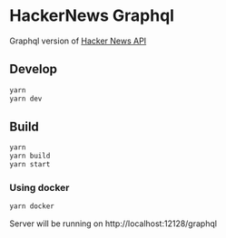 # HackerNews Graphql

Graphql version of [Hacker News API](https://github.com/HackerNews/API)

## Develop

```bash
yarn
yarn dev
```

## Build

```bash
yarn
yarn build
yarn start
```

### Using docker

```bash
yarn docker
```

Server will be running on http://localhost:12128/graphql
